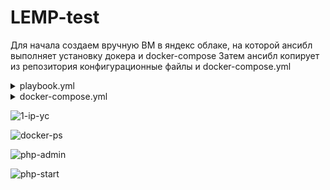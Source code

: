 # LEMP-test

Для начала создаем вручную ВМ в яндекс облаке, на которой ансибл выполняет установку докера и docker-compose
Затем ансибл копирует из репозитория конфигурационные файлы и docker-compose.yml

<details close>
<summary>playbook.yml</summary>
<br>
 
 ```
---
- name: My test task - installing LEMP using docker-compose
  hosts: all
  vars:
    server_hostname: www.my-test-task.com
  tasks:
    - name: install packages
      yum: name={{ item }} state=latest update_cache=yes
      with_items:
        - git
        - wget
        - curl

    - name: Add Docker repo
      get_url:
        url: https://download.docker.com/linux/centos/docker-ce.repo
        dest: /etc/yum.repos.d/docker-ce.repo
      become: yes
 
    - name: Install Docker
      package:
        name: docker-ce
        state: latest
      become: yes
 
    - name: Start Docker service
      service:
        name: docker
        state: started
        enabled: yes
      become: yes
 
    - name: Add user to docker group
      user:
        name: user
        groups: docker
        append: yes
      become: yes

    - name: install docker-compose
      shell: sudo curl -L "https://github.com/docker/compose/releases/download/1.23.2/docker-compose-$(uname -s)-$(uname -m)" -o /usr/local/bin/docker-compose && sudo chmod +x /usr/local/bin/docker-compose

    - name: Start docker daemon
      service: name=docker state=started enabled=yes

    - name: Deploy site files from Github repository
      git: repo=https://github.com/AlexanderM33/LEMP-test.git dest=/home/user/docker-compose-lemp-stack update=yes force=yes

    - name: deploy Docker Compose stack
      community.docker.docker_compose_v2:
        project_src: /home/user/docker-compose-lemp-stack/docker-compose-LEMP/
        files:
        - docker-compose.yml
 ```
 </details>


<details close>
<summary>docker-compose.yml</summary>
<br>
 
 ```
version: '3.8'

# Services
services:

    # PHP Service
    php:
        build:
            dockerfile: php-dockerfile
        volumes:
            - './php-files:/var/www/html'
        depends_on:
            - mariadb

    # Nginx Service
    nginx:
        image: nginx:latest
        ports:
            - 80:80
        links:
            - 'php'
        volumes:
            - './php-files:/var/www/html'
            - './nginx-conf:/etc/nginx/conf.d'
        depends_on:
            - php

    # MariaDB Service
    mariadb:
        image: mariadb:10.9
        environment:
            MYSQL_ROOT_PASSWORD: your_password
        volumes:
            - mysqldata:/var/lib/mysql

    # phpMyAdmin Service
    phpmyadmin:
        image: phpmyadmin/phpmyadmin:latest
        ports:
            - 8080:80
        environment:
            PMA_HOST: mariadb
        depends_on:
            - mariadb

# Volumes
volumes:

  mysqldata:
 ```
 </details>

![1-ip-yc](https://github.com/user-attachments/assets/c3736bdd-4f07-4657-b03f-dd064291d9aa)

![docker-ps](https://github.com/user-attachments/assets/85d07510-97a1-4830-9324-041767522382)

![php-admin](https://github.com/user-attachments/assets/d7880fe3-bf52-4258-b4a4-5e298332abeb)

![php-start](https://github.com/user-attachments/assets/977059fa-5f83-46a9-b834-dbb092ee1f3f)
